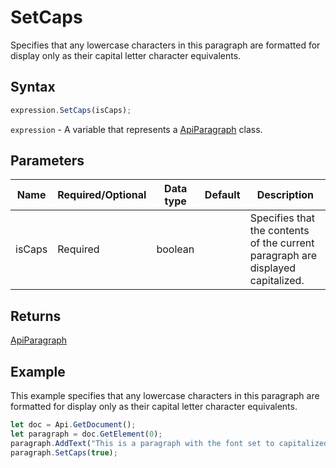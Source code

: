 # SetCaps

Specifies that any lowercase characters in this paragraph are formatted for display only as their capital letter character equivalents.

## Syntax

```javascript
expression.SetCaps(isCaps);
```

`expression` - A variable that represents a [ApiParagraph](../ApiParagraph.md) class.

## Parameters

| **Name** | **Required/Optional** | **Data type** | **Default** | **Description** |
| ------------- | ------------- | ------------- | ------------- | ------------- |
| isCaps | Required | boolean |  | Specifies that the contents of the current paragraph are displayed capitalized. |

## Returns

[ApiParagraph](../../ApiParagraph/ApiParagraph.md)

## Example

This example specifies that any lowercase characters in this paragraph are formatted for display only as their capital letter character equivalents.

```javascript editor-docx
let doc = Api.GetDocument();
let paragraph = doc.GetElement(0);
paragraph.AddText("This is a paragraph with the font set to capitalized letters.");
paragraph.SetCaps(true);
```
